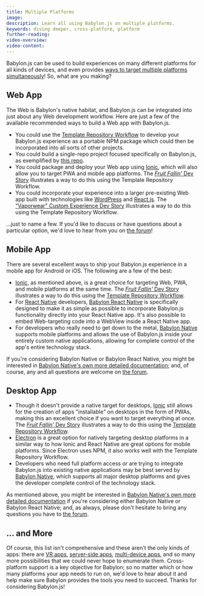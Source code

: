 ```yaml
---
title: Multiple Platforms
image: 
description: Learn all using Babylon.js on multiple platforms.
keywords: diving deeper, cross-platform, platform
further-reading:
video-overview:
video-content:
---
```


Babylon.js can be used to build experiences on many different platforms for 
all kinds of devices, and even provides 
[ways to target multiple platforms simultaneously](../toolsAndResources/templateRepositories#the-template-repository-workflow)!
So, what are you making?

## Web App

The Web is Babylon's native habitat, and Babylon.js can be integrated into
just about any Web development workflow. Here are just a few of the 
available recommended ways to build a Web app with Babylon.js.

-   You could use the 
    [Template Repository Workflow](../toolsAndResources/templateRepositories#the-template-repository-workflow) 
    to develop your Babylon.js experience as a portable NPM package which 
    could then be incorporated into all sorts of other projects.
-   You could build a single-repo project focused specifically on 
    Babylon.js, as exemplified by 
    [this repo](https://github.com/RaananW/babylonjs-webpack-es6).
-   You could package and deploy your Web app using 
    [Ionic](https://ionicframework.com/), which will also allow you to 
    target PWA and mobile app platforms. The 
    [*Fruit Fallin'* Dev Story](../guidedLearning/devStories/fruitFalling)
    illustrates a way to do this using the Template Repository Workflow.
-   You could incorporate your experience into a larger pre-existing Web app
    built with technologies like 
    [WordPress](https://wordpress.com/)
    and
    [React.js](https://reactjs.org/). 
    The
    ["Vaporwear" Custom Experience Dev Story](../guidedLearning/devStories/vaporwearConfigurator)
    illustrates a way to do this using the Template Repository Workflow.

...just to name a few. If you'd like to discuss or have questions about a 
particular option, we'd love to hear from you on 
[the forum](https://forum.babylonjs.com/c/questions/)!

## Mobile App

There are several excellent ways to ship your Babylon.js experience in a
mobile app for Android or iOS. The following are a few of the best:

-   [Ionic](https://ionicframework.com/), as mentioned above, is a great
    choice for targeting Web, PWA, and mobile platforms at the same time.
    The 
    [*Fruit Fallin'* Dev Story](../guidedLearning/devStories/fruitFalling)
    illustrates a way to do this using the
    [Template Repository Workflow](../toolsAndResources/templateRepositories#the-template-repository-workflow).
-   For
    [React Native](https://reactnative.dev/)
    developers,
    [Babylon React Native](https://github.com/BabylonJS/BabylonReactNative)
    is specifically designed to make it as simple as possible to 
    incorporate Babylon.js functionality directly into your React Native
    app. It's also possible to embed Web-targeting code into a WebView
    inside a React Native app.
-   For developers who really need to get down to the metal, 
    [Babylon Native](https://github.com/BabylonJS/BabylonNative) supports
    mobile platforms and allows the use of Babylon.js inside your entirely
    custom native applications, allowing for complete control of the
    app's entire technology stack.

If you're considering Babylon Native or Babylon React Native, you might
be interested in 
[Babylon Native's own more detailed documentation](https://github.com/BabylonJS/BabylonNative/blob/master/Documentation/WhenToUseBabylonNative.md);
and, of course, any and all questions are welcome on 
[the forum](https://forum.babylonjs.com/c/questions/).

## Desktop App

-   Though it doesn't provide a native target for desktops, 
    [Ionic](https://ionicframework.com/)
    still allows for the creation of apps "installable" on desktops in the
    form of PWAs, making this an excellent choice if you want to target 
    everything at once. The 
    [*Fruit Fallin'* Dev Story](../guidedLearning/devStories/fruitFalling)
    illustrates a way to do this using the
    [Template Repository Workflow](../toolsAndResources/templateRepositories#the-template-repository-workflow).
-   [Electron](https://www.electronjs.org/)
    is a great option for natively targeting desktop platforms in a similar 
    way to how Ionic and React Native are great options for mobile 
    platforms. Since Electron uses NPM, it also works well with the 
    Template Repository Workflow.
-   Developers who need full platform access or are trying to integrate
    Babylon.js into existing native applications may be best served by
    [Babylon Native](https://github.com/BabylonJS/BabylonNative), 
    which supports all major desktop platforms and gives the developer
    complete control of the technology stack.

As mentioned above, you might be interested in
[Babylon Native's own more detailed documentation](https://github.com/BabylonJS/BabylonNative/blob/master/Documentation/WhenToUseBabylonNative.md)
if you're considering either Babylon Native or Babylon React Native;
and, as always, please don't hesitate to bring any questions you have to 
[the forum](https://forum.babylonjs.com/c/questions/).

## ... and More

Of course, this list isn't comprehensive and these aren't the only kinds 
of apps: there are 
[VR apps](../divingDeeper/webXR), 
[server-side apps](../advanced_topics/serverSide), 
[multi-device apps](../guidedLearning/multiplayer/Colyseus), 
and so many more possibilities that we could never hope to enumerate 
them. Cross-platform support is a key objective for Babylon; so 
no matter which or how many platforms your app needs to run on, we'd love
to hear about it and help make sure Babylon provides the tools you need 
to succeed. Thanks for considering Babylon.js!
